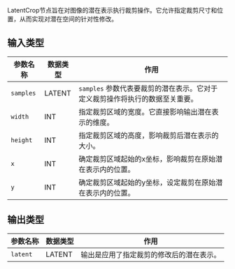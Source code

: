 
LatentCrop节点旨在对图像的潜在表示执行裁剪操作。它允许指定裁剪尺寸和位置，从而实现对潜在空间的针对性修改。

## 输入类型

| 参数名称 | 数据类型 | 作用                                                         |
|----------|----------|--------------------------------------------------------------|
| `samples` | LATENT   | `samples` 参数代表要裁剪的潜在表示。它对于定义裁剪操作将执行的数据至关重要。 |
| `width`   | INT      | 指定裁剪区域的宽度。它直接影响输出潜在表示的维度。           |
| `height`  | INT      | 指定裁剪区域的高度，影响裁剪后潜在表示的大小。             |
| `x`       | INT      | 确定裁剪区域起始的x坐标，影响裁剪在原始潜在表示内的位置。   |
| `y`       | INT      | 确定裁剪区域起始的y坐标，设定裁剪在原始潜在表示内的位置。   |

## 输出类型

| 参数名称 | 数据类型 | 作用                                                         |
|----------|----------|--------------------------------------------------------------|
| `latent` | LATENT   | 输出是应用了指定裁剪的修改后的潜在表示。                     |

